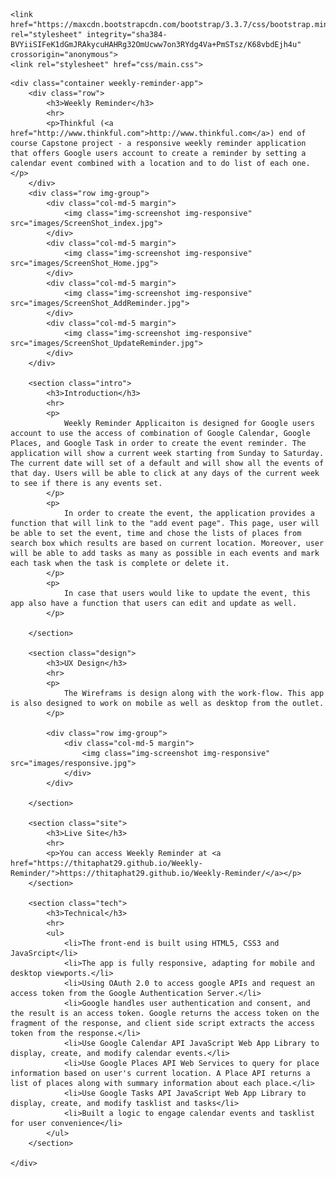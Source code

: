 <!DOCTYPE html>
<html>
<head>
	<title>Documentation</title>

	<link href="https://maxcdn.bootstrapcdn.com/bootstrap/3.3.7/css/bootstrap.min.css" rel="stylesheet" integrity="sha384-BVYiiSIFeK1dGmJRAkycuHAHRg32OmUcww7on3RYdg4Va+PmSTsz/K68vbdEjh4u" crossorigin="anonymous">
	<link rel="stylesheet" href="css/main.css">
</head>

<body>

	<div class="container weekly-reminder-app">
		<div class="row">
			<h3>Weekly Reminder</h3>
			<hr>
			<p>Thinkful (<a href="http://www.thinkful.com">http://www.thinkful.com</a>) end of course Capstone project - a responsive weekly reminder application that offers Google users account to create a reminder by setting a calendar event combined with a location and to do list of each one.</p>
		</div>
		<div class="row img-group">
			<div class="col-md-5 margin">
				<img class="img-screenshot img-responsive" src="images/ScreenShot_index.jpg">
			</div>
			<div class="col-md-5 margin">
				<img class="img-screenshot img-responsive" src="images/ScreenShot_Home.jpg">
			</div>
			<div class="col-md-5 margin">
				<img class="img-screenshot img-responsive" src="images/ScreenShot_AddReminder.jpg">
			</div>
			<div class="col-md-5 margin">
				<img class="img-screenshot img-responsive" src="images/ScreenShot_UpdateReminder.jpg">
			</div>
		</div>

		<section class="intro">
			<h3>Introduction</h3>
			<hr>
			<p>
				Weekly Reminder Applicaiton is designed for Google users account to use the access of combination of Google Calendar, Google Places, and Google Task in order to create the event reminder. The application will show a current week starting from Sunday to Saturday. The current date will set of a default and will show all the events of that day. Users will be able to click at any days of the current week to see if there is any events set.
			</p>
			<p>
				In order to create the event, the application provides a function that will link to the "add event page". This page, user will be able to set the event, time and chose the lists of places from search box which results are based on current location. Moreover, user will be able to add tasks as many as possible in each events and mark each task when the task is complete or delete it.
			</p>
			<p>
				In case that users would like to update the event, this app also have a function that users can edit and update as well.
			</p>
			
		</section>

		<section class="design">
			<h3>UX Design</h3>
			<hr>
			<p>
				The Wireframs is design along with the work-flow. This app is also designed to work on mobile as well as desktop from the outlet.
			</p>

			<div class="row img-group">
				<div class="col-md-5 margin">
					<img class="img-screenshot img-responsive" src="images/responsive.jpg">
				</div>
			</div>

		</section>

		<section class="site">
			<h3>Live Site</h3>
			<hr>
			<p>You can access Weekly Reminder at <a href="https://thitaphat29.github.io/Weekly-Reminder/">https://thitaphat29.github.io/Weekly-Reminder/</a></p>
		</section>

		<section class="tech">
			<h3>Technical</h3>
			<hr>
			<ul>
				<li>The front-end is built using HTML5, CSS3 and JavaSrcipt</li>
				<li>The app is fully responsive, adapting for mobile and desktop viewports.</li>
				<li>Using OAuth 2.0 to access google APIs and request an access token from the Google Authentication Server.</li>
				<li>Google handles user authentication and consent, and the result is an access token. Google returns the access token on the fragment of the response, and client side script extracts the access token from the response.</li>
				<li>Use Google Calendar API JavaScript Web App Library to display, create, and modify calendar events.</li>
				<li>Use Google Places API Web Services to query for place information based on user's current location. A Place API returns a list of places along with summary information about each place.</li>
				<li>Use Google Tasks API JavaScript Web App Library to display, create, and modify tasklist and tasks</li>
				<li>Built a logic to engage calendar events and tasklist for user convenience</li>
			</ul>
		</section>

	</div>

</body>
</html>
